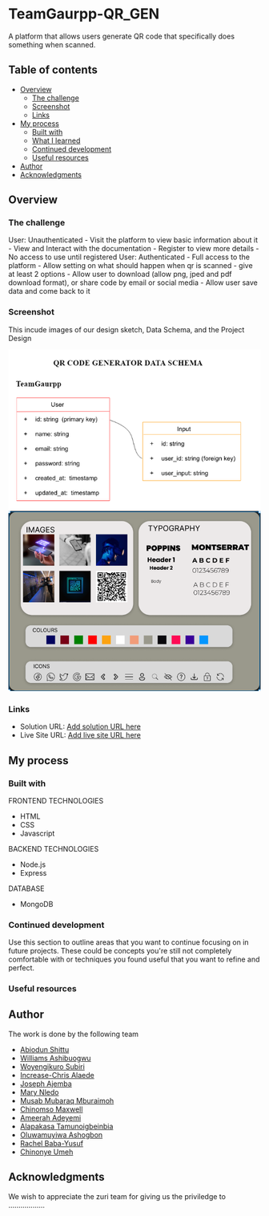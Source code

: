 # TeamGaurpp-QR_GEN
A platform that allows users generate QR code that specifically does something when scanned.

## Table of contents

- [Overview](#overview)
  - [The challenge](#the-challenge)
  - [Screenshot](#screenshot)
  - [Links](#links)
- [My process](#my-process)
  - [Built with](#built-with)
  - [What I learned](#what-i-learned)
  - [Continued development](#continued-development)
  - [Useful resources](#useful-resources)
- [Author](#author)
- [Acknowledgments](#acknowledgments)

## Overview

### The challenge

User: Unauthenticated
    - Visit the platform to view basic information about it
    - View and Interact with the documentation
    - Register to view more details
    - No access to use until registered
User: Authenticated
    - Full access to the platform
    - Allow setting on what should happen when qr is scanned - give at least 2 options
    - Allow user to download (allow png, jped and pdf download format), or share code by email or social media
    - Allow user save data and come back to it


### Screenshot
This incude images of our design sketch, Data Schema, and the Project Design


![](images/data-schema.PNG)
![](images/mood-board.PNG)


### Links

- Solution URL: [Add solution URL here](https://your-solution-url.com)
- Live Site URL: [Add live site URL here](https://your-live-site-url.com)

## My process

### Built with

FRONTEND TECHNOLOGIES
- HTML
- CSS
- Javascript

BACKEND TECHNOLOGIES
- Node.js
- Express

DATABASE
- MongoDB


### Continued development

Use this section to outline areas that you want to continue focusing on in future projects. These could be concepts you're still not completely comfortable with or techniques you found useful that you want to refine and perfect.


### Useful resources


## Author
The work is done by the following team

 - [Abiodun Shittu](https://www.github.com/Abiodun-Shittu)
 - [Williams Ashibuogwu](https://www.github.com/wbizmo)
 - [Woyengikuro Subiri](https://www.github.com/Kurolinks)
 - [Increase-Chris Alaede](https://www.github.com/Ra-Kim)
 - [Joseph Ajemba](https://www.github.com/Scotcee)
 - [Mary Nledo](https://www.github.com/MaryJaneFrances)
 - [Musab Mubaraq Mburaimoh](https://www.github.com/kingmusab-tmt)
 - [Chinomso Maxwell](https://www.github.com/Maxlizzy)
 - [Ameerah Adeyemi](https://www.github.com/Ameerah10)
 - [Alapakasa Tamunoigbeinbia](https://www.github.com/Alapakasa11)
 - [Oluwamuyiwa Ashogbon](https://www.github.com/Ekstasee007)
 - [Rachel Baba-Yusuf](https://www.github.com/Awesomerach)
 - [Chinonye Umeh](https://www.github.com/Umeh-Chinonye)



## Acknowledgments

We wish to appreciate the zuri team for giving us the priviledge to ..................

